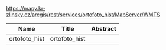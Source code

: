 https://mapy.kr-zlinsky.cz/arcgis/rest/services/ortofoto_hist/MapServer/WMTS

|Name|Title|Abstract|
|--|--|--|
|ortofoto_hist|ortofoto_hist||
